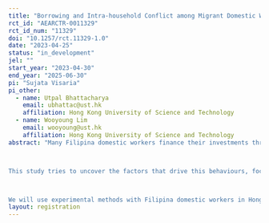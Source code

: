 ```yaml
---
title: "Borrowing and Intra-household Conflict among Migrant Domestic Workers in Hong Kong"
rct_id: "AEARCTR-0011329"
rct_id_num: "11329"
doi: "10.1257/rct.11329-1.0"
date: "2023-04-25"
status: "in_development"
jel: ""
start_year: "2023-04-30"
end_year: "2025-06-30"
pi: "Sujata Visaria"
pi_other:
  - name: Utpal Bhattacharya
    email: ubhattac@ust.hk
    affiliation: Hong Kong University of Science and Technology
  - name: Wooyoung Lim
    email: wooyoung@ust.hk
    affiliation: Hong Kong University of Science and Technology
abstract: "Many Filipina domestic workers finance their investments through loans from Hong Kong moneylenders, taking on the responsibility of expensive repayment installments and the risk of severe penalties in case of default. 

This study tries to uncover the factors that drive this behaviours, focusing on migrants' lack of control over expenses. In particular it examines the role of family relationships and the financial discipline that loans provide. 

We will use experimental methods with Filipina domestic workers in Hong Kong to generate data that will allow us to examine the mechanisms underlying their financial choices. "
layout: registration
---
```


